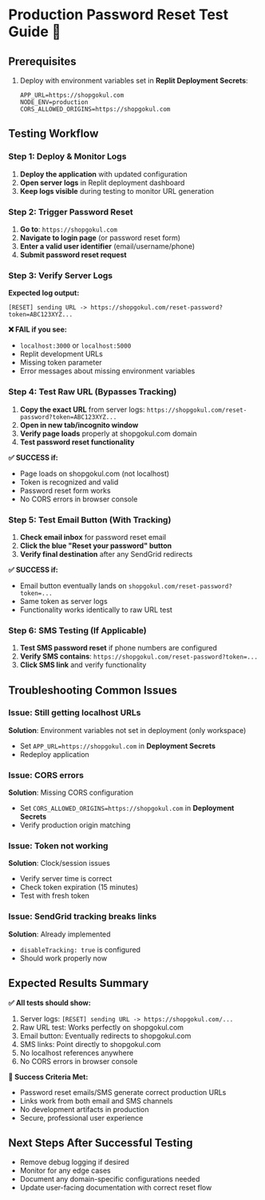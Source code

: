 # Production Password Reset Test Guide 🧪

## Prerequisites
1. Deploy with environment variables set in **Replit Deployment Secrets**:
   ```
   APP_URL=https://shopgokul.com
   NODE_ENV=production
   CORS_ALLOWED_ORIGINS=https://shopgokul.com
   ```

## Testing Workflow

### Step 1: Deploy & Monitor Logs
1. **Deploy the application** with updated configuration
2. **Open server logs** in Replit deployment dashboard
3. **Keep logs visible** during testing to monitor URL generation

### Step 2: Trigger Password Reset
1. **Go to**: `https://shopgokul.com`
2. **Navigate to login page** (or password reset form)
3. **Enter a valid user identifier** (email/username/phone)
4. **Submit password reset request**

### Step 3: Verify Server Logs
**Expected log output:**
```
[RESET] sending URL -> https://shopgokul.com/reset-password?token=ABC123XYZ...
```

**❌ FAIL if you see:**
- `localhost:3000` or `localhost:5000`
- Replit development URLs
- Missing token parameter
- Error messages about missing environment variables

### Step 4: Test Raw URL (Bypasses Tracking)
1. **Copy the exact URL** from server logs: 
   `https://shopgokul.com/reset-password?token=ABC123XYZ...`
2. **Open in new tab/incognito window**
3. **Verify page loads** properly at shopgokul.com domain
4. **Test password reset functionality**

**✅ SUCCESS if:**
- Page loads on shopgokul.com (not localhost)
- Token is recognized and valid
- Password reset form works
- No CORS errors in browser console

### Step 5: Test Email Button (With Tracking)
1. **Check email inbox** for password reset email
2. **Click the blue "Reset your password" button**
3. **Verify final destination** after any SendGrid redirects

**✅ SUCCESS if:**
- Email button eventually lands on `shopgokul.com/reset-password?token=...`
- Same token as server logs
- Functionality works identically to raw URL test

### Step 6: SMS Testing (If Applicable)
1. **Test SMS password reset** if phone numbers are configured
2. **Verify SMS contains**: `https://shopgokul.com/reset-password?token=...`
3. **Click SMS link** and verify functionality

## Troubleshooting Common Issues

### Issue: Still getting localhost URLs
**Solution**: Environment variables not set in deployment (only workspace)
- Set `APP_URL=https://shopgokul.com` in **Deployment Secrets**
- Redeploy application

### Issue: CORS errors
**Solution**: Missing CORS configuration
- Set `CORS_ALLOWED_ORIGINS=https://shopgokul.com` in **Deployment Secrets**
- Verify production origin matching

### Issue: Token not working
**Solution**: Clock/session issues
- Verify server time is correct
- Check token expiration (15 minutes)
- Test with fresh token

### Issue: SendGrid tracking breaks links
**Solution**: Already implemented
- `disableTracking: true` is configured
- Should work properly now

## Expected Results Summary

**✅ All tests should show:**
1. Server logs: `[RESET] sending URL -> https://shopgokul.com/...`
2. Raw URL test: Works perfectly on shopgokul.com
3. Email button: Eventually redirects to shopgokul.com
4. SMS links: Point directly to shopgokul.com
5. No localhost references anywhere
6. No CORS errors in browser console

**🎉 Success Criteria Met:**
- Password reset emails/SMS generate correct production URLs
- Links work from both email and SMS channels
- No development artifacts in production
- Secure, professional user experience

## Next Steps After Successful Testing
- Remove debug logging if desired
- Monitor for any edge cases
- Document any domain-specific configurations needed
- Update user-facing documentation with correct reset flow